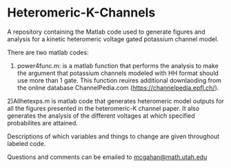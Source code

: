 # Heteromeric-K-Channels
A repository containing the Matlab code used to generate figures and analysis for a kinetic heteromeric voltage gated potassium channel model.

There are two matlab codes:
1) power4func.m: is a matlab function that performs the analysis to make the argument that potassium channels modeled with HH format should use more than 1 gate. This function reuires additional downlaoding from the online database ChannelPedia.com (https://channelpedia.epfl.ch/). 

2)Allhetexps.m is matlab code that generates heteromeric model outputs for all the figures presented in the heteromeric-K channel paper. It also generates the analysis of the different voltages at which specified probabilites are attained. 

Descriptions of which variables and things to change are given throughout labeled code.

Questions and comments can be emailed to mcgahan@math.utah.edu




